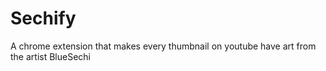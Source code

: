 # Sechify
A chrome extension that makes every thumbnail on youtube have art from the artist BlueSechi
